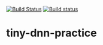 [![Build Status](https://travis-ci.org/jslee02/tiny-dnn-practice.svg?branch=master)](https://travis-ci.org/jslee02/tiny-dnn-practice)
[![Build status](https://ci.appveyor.com/api/projects/status/3ch3vcnvljqy24dr/branch/master?svg=true)](https://ci.appveyor.com/project/jslee02/tiny-dnn-practice/branch/master)

# tiny-dnn-practice
